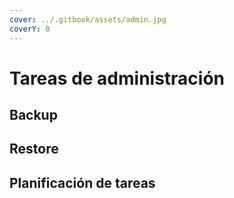 ```yaml
---
cover: ../.gitbook/assets/admin.jpg
coverY: 0
---
```


# Tareas de administración

## Backup



## Restore



## Planificación de tareas

